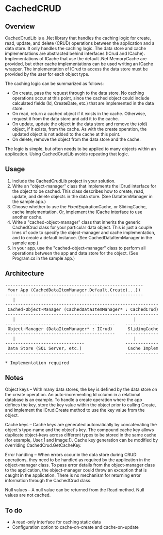 # CachedCRUD

## Overview

CachedCrudLib is a .Net library that handles the caching logic for create, read, update, and delete (CRUD) operations between the application and a data store.  It only handles the caching logic.  The data store and cache implementations are abstracted behind interfaces (ICrud and ICache).  Implementations of ICache that use the default .Net MemoryCache are provided, but other cache implementations can be used writing an ICache wrapper.  The implementation of ICrud to access the data store must be provided by the user for each object type.

The caching logic can be summarized as follows:

- On create, pass the request through to the data store.  No caching operations occur at this point, since the cached object could include calculated fields (Id, CreateDate, etc.) that are implemented in the data store.
- On read, return a cached object if it exists in the cache.  Otherwise, request it from the data store and add it to the cache.
- On update, update the object in the data store and remove the (old) object, if it exists, from the cache.  As with the create operation, the updated object is not added to the cache at this point.
- On delete, remove the object from the data store and the cache.

The logic is simple, but often needs to be applied to many objects within an application.  Using CachedCrudLib avoids repeating that logic.

## Usage

1. Include the CachedCrudLib project in your solution.
2. Write an "object-manager" class that implements the ICrud interface for the object to be cached.  This class describes how to create, read, update, and delete objects in the data store. (See DataItemManager in the sample app.)
3. Choose whether to use the FixedExpirationCache, or SlidingCache, cache implementation.  Or, implement the ICache interface to use another cache.
4. Write a "cached-object-manager" class that inherits the generic CachedCrud class for your particular data object.  This is just a couple lines of code to specify the object-manager and cache implementation, and to create a default instance.  (See CachedDataItemManager in the sample app.)
5. In your app, use the "cached-object-manager" class to perform all operations between the app and data store for the object.  (See Program.cs in the sample app.)

## Architecture
<pre>
------------------------------------------------------
 Your App (CachedDataItemManager.Default.Create(...))
------------------------------------------------------
   |
-------------------------------------------------------------
 Cached-Object-Manager (CachedDataItemManager* : CachedCrud) 
-------------------------------------------------------------
   |                                              |
-------------------------------------------    -----------------------
 Object-Manager (DataItemManager* : ICrud)      SlidingCache : ICache
-------------------------------------------    -----------------------
   |                                              |
-------------------------------                ----------------------
 Data Store (SQL Server, etc.)                  Cache Implementation
-------------------------------                ----------------------

* Implementation required
</pre>

## Notes

Object keys – With many data stores, the key is defined by the data store on the create operation.  An auto-incrementing Id column in a relational database is an example.  To handle a create operation where the app defines the key, store the key value within the object prior to calling Create, and implement the ICrud.Create method to use the key value from the object.

Cache keys – Cache keys are generated automatically by concatenating the object's type-name and the object's key.  The compound cache key allows duplicate object-keys across different types to be stored in the same cache (for example, User:1 and Image:1).  Cache key generation can be modified by overriding CachedCrud.GetCacheKey.

Error handling – When errors occur in the data store during CRUD operations, they need to be handled as required by the application in the object-manager class.  To pass error details from the object-manager class to the application, the object-manager could throw an exception that is caught in the application.  There is no mechanism for returning error information through the CachedCrud class.

Null values – A null value can be returned from the Read method.  Null values are not cached.

## To do

- A read-only interface for caching static data
- Configuration option to cache-on-create and cache-on-update
